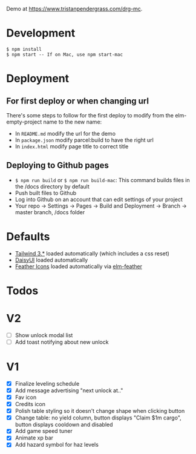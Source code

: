 Demo at https://www.tristanpendergrass.com/drg-mc.

# Development

```
$ npm install
$ npm start -- If on Mac, use npm start-mac
```

# Deployment

## For first deploy or when changing url
There's some steps to follow for the first deploy to modify from the elm-empty-project name to the new name:
* In `README.md` modify the url for the demo
* In `package.json` modify parcel:build to have the right url
* In `index.html` modify page title to correct title

## Deploying to Github pages
* `$ npm run build` or `$ npm run build-mac`: This command builds files in the /docs directory by default
* Push built files to Github
* Log into Github on an account that can edit settings of your project
* Your repo -> Settings -> Pages -> Build and Deployment -> Branch -> master branch, /docs folder

# Defaults
* [Tailwind 3.*](https://tailwindcss.com/) loaded automatically (which includes a css reset)
* [DaisyUI](https://daisyui.com/docs/install/) loaded automatically
* [Feather Icons](https://feathericons.com/) loaded automatically via [elm-feather](https://github.com/feathericons/elm-feather)

# Todos

# V2
- [ ] Show unlock modal list
- [ ] Add toast notifying about new unlock

# V1
- [x] Finalize leveling schedule
- [x] Add message advertising "next unlock at.."
- [x] Fav icon
- [x] Credits icon
- [x] Polish table styling so it doesn't change shape when clicking button
- [x] Change table: no yield column, button displays "Claim $1m cargo", button displays cooldown and disabled
- [x] Add game speed tuner
- [x] Animate xp bar
- [x] Add hazard symbol for haz levels